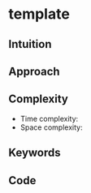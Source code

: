 # template

## Intuition

## Approach

## Complexity

- Time complexity:
- Space complexity:

## Keywords

## Code

```go

```
